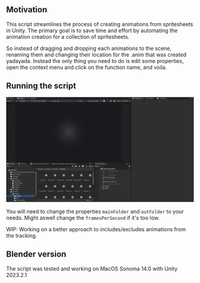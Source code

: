 ## Motivation

This script streamlines the process of creating animations from spritesheets in Unity.
The primary goal is to save time and effort by automating the animation creation for a collection of spritesheets.

So instead of dragging and dropping each animations to the scene, renaming them and changing their location for the .anim that was created yadayada.
Instead the only thing you need to do is edit some properties, open the context menu and click on the function name, and voila.

## Running the script

![Video_Example](examples/example_unity_script.gif)

You will need to change the properties `mainFolder` and `outFolder` to your needs.
Might aswell change the `framesPerSecond` if it's too low.

WIP: Working on a better approach to includes/excludes animations from the tracking.

## Blender version

The script was tested and working on MacOS Sonoma 14.0 with Unity 2023.2.1